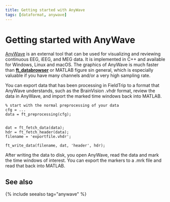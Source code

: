 ```yaml
---
title: Getting started with AnyWave
tags: [dataformat, anywave]
---
```


# Getting started with AnyWave

[AnyWave](http://meg.univ-amu.fr/wiki/AnyWave) is an external tool that can be used for visualizing and reviewing continuous EEG, iEEG, and MEG data. It is implemented in C++ and available for Windows, Linux and macOS. The graphics of AnyWave is much faster than **[ft_databrowser](/reference/ft_databrowser)** or MATLAB figure sin general, which is especially valuable if you have many channels and/or a very high sampling rate.

You can export data that has been processing in FieldTrip to a format that AnyWave understands, such as the BrainVision .vhdr format, review the data in AnyWave, and import the marked time windows back into MATLAB.

    % start with the normal preprocessing of your data
    cfg = ...
    data = ft_preprocessing(cfg);


    dat = ft_fetch_data(data);
    hdr = ft_fetch_header(data);
    filename = 'exportfile.vhdr';

    ft_write_data(filename, dat, 'header', hdr);

After writing the data to disk, you open AnyWave, read the data and mark the time windows of interest. You can export the markers to a .mrk file and read that back into MATLAB.

## See also

{% include seealso tag="anywave" %}